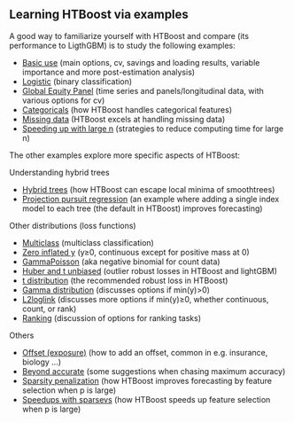 ## Learning HTBoost via examples

A good way to familiarize yourself with HTBoost and compare (its performance to LigthGBM) is to study the following examples:
  
  * [Basic use](../examples/Basic%20use.jl) (main options, cv, savings and loading results, variable importance and more post-estimation analysis)
  * [Logistic](../examples/Logistic.jl) (binary classification)
  * [Global Equity Panel](../examples/Global%20Equity%20Panel.jl) (time series and panels/longitudinal data, with various options for cv)
  * [Categoricals](../examples/Categoricals.jl) (how HTBoost handles categorical features)
  * [Missing data](../examples/Missing%20data.jl)  (HTBoost excels at handling missing data)
  * [Speeding up with large n](../examples/Speeding%20up%20with%20large%20n.jl) (strategies to reduce computing time for large n)

The other examples explore more specific aspects of HTBoost: 

Understanding hybrid trees 
  * [Hybrid trees](../examples/Hybrid%20trees.jl) (how HTBoost can escape local minima of smoothtrees)
  * [Projection pursuit regression](../examples/Projection%20pursuit%20regression.jl) (an example where adding a single index model to each tree (the default in HTBoost) improves forecasting)

Other distributions (loss functions)
  * [Multiclass](../examples/Multiclass.jl) (multiclass classification)
  * [Zero inflated y](../examples/Zero%20inflated%20y.jl) (y≥0, continuous except for positive mass at 0)
  * [GammaPoisson](../examples/GammaPoisson.jl) (aka negative binomial for count data)  
  * [Huber and t unbiased](../examples/Huber%20and%20t%20unbiased.jl) (outlier robust losses in HTBoost and lightGBM)
  * [t distribution](../examples/t.jl) (the recommended robust loss in HTBoost)
  * [Gamma distribution](../examples/Gamma.jl) (discusses options if min(y)>0)
  * [L2loglink](../examples/L2loglink.jl) (discusses more options if min(y)≥0, whether continuous, count, or rank)
  * [Ranking](../examples/Ranking.jl) (discussion of options for ranking tasks)

Others

  * [Offset (exposure)](../examples/Offset.jl) (how to add an offset, common in e.g. insurance, biology ...)
  * [Beyond accurate](../examples/Beyond%20accurate.jl) (some suggestions when chasing maximum accuracy)
  * [Sparsity penalization](../examples/Sparsity%20penalization.jl) (how HTBoost improves forecasting by feature selection when p is large)
  * [Speedups with sparsevs](../examples/Speedups%20with%20sparsevs.jl) (how HTBoost speeds up feature selection when p is large)



